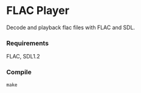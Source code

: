 FLAC Player
===========

Decode and playback flac files with FLAC and SDL.

### Requirements
FLAC, SDL1.2

### Compile
```
make
```
